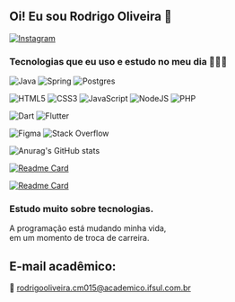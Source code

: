 ## Oi! Eu sou Rodrigo Oliveira 🖖

[![Instagram](https://img.shields.io/badge/Instagram-E4405F?style=for-the-badge&logo=instagram&logoColor=white)](https://www.instagram.com/rodrigo_oliver15/)

### Tecnologias que eu uso e estudo no meu dia 👩🏾‍💻

![Java](https://img.shields.io/badge/java-%23ED8B00.svg?style=for-the-badge&logo=java&logoColor=white)
![Spring](https://img.shields.io/badge/spring-%236DB33F.svg?style=for-the-badge&logo=spring&logoColor=white)
![Postgres](https://img.shields.io/badge/postgres-%23316192.svg?style=for-the-badge&logo=postgresql&logoColor=white)

![HTML5](https://img.shields.io/badge/html5-%23E34F26.svg?style=for-the-badge&logo=html5&logoColor=white)
![CSS3](https://img.shields.io/badge/css3-%231572B6.svg?style=for-the-badge&logo=css3&logoColor=white)
![JavaScript](https://img.shields.io/badge/javascript-%23323330.svg?style=for-the-badge&logo=javascript&logoColor=%23F7DF1E)
![NodeJS](https://img.shields.io/badge/node.js-6DA55F?style=for-the-badge&logo=node.js&logoColor=white)
![PHP](https://img.shields.io/badge/php-%23777BB4.svg?style=for-the-badge&logo=php&logoColor=white)

![Dart](https://img.shields.io/badge/dart-%230175C2.svg?style=for-the-badge&logo=dart&logoColor=white)
![Flutter](https://img.shields.io/badge/Flutter-%2302569B.svg?style=for-the-badge&logo=Flutter&logoColor=white)

![Figma](https://img.shields.io/badge/figma-%23F24E1E.svg?style=for-the-badge&logo=figma&logoColor=white)
![Stack Overflow](https://img.shields.io/badge/-Stackoverflow-FE7A16?style=for-the-badge&logo=stack-overflow&logoColor=white)


![Anurag's GitHub stats](https://github-readme-stats.vercel.app/api?username=rexoliveira&show_icons=true&theme=blue-green)

[![Readme Card](https://github-readme-stats.vercel.app/api/pin/?username=rexoliveira&repo=v3_projeto_um_aula_xampp&langs_count=10&hide_title=true&show_icons=true&theme=gotham&range=last_7_days)](https://github.com/rexoliveira/github-readme-stats)

[![Readme Card](https://github-readme-stats.vercel.app/api/top-langs/?username=rexoliveira&repo=v3_projeto_um_aula_xampp&langs_count=10&hide=HTML5,CSS3&show_icons=true&theme=gotham&layout=compact&custom_title=ProjetoDeAula_v3_smartcamaqua&range=last_7_days)](https://github.com/rexoliveira/github-readme-stats)

### Estudo muito sobre tecnologias.<br/>
A programação está mudando minha vida,<br/>
em um momento de troca de carreira.

## E-mail acadêmico:

📧 rodrigooliveira.cm015@academico.ifsul.com.br
